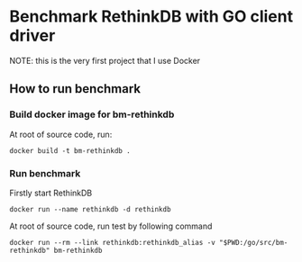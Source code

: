 # Benchmark RethinkDB with GO client driver

NOTE: this is the very first project that I use Docker

## How to run benchmark

### Build docker image for bm-rethinkdb
At root of source code, run:

    docker build -t bm-rethinkdb .

### Run benchmark
Firstly start RethinkDB

    docker run --name rethinkdb -d rethinkdb

At root of source code, run test by following command

    docker run --rm --link rethinkdb:rethinkdb_alias -v "$PWD:/go/src/bm-rethinkdb" bm-rethinkdb
